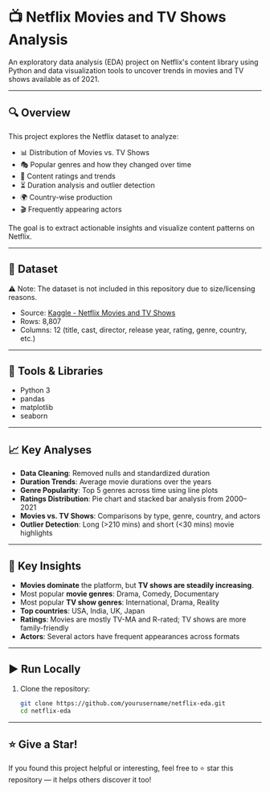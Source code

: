 # 📺 Netflix Movies and TV Shows Analysis

An exploratory data analysis (EDA) project on Netflix's content library using Python and data visualization tools to uncover trends in movies and TV shows available as of 2021.

---

## 🔍 Overview

This project explores the Netflix dataset to analyze:

- 📊 Distribution of Movies vs. TV Shows
- 🎭 Popular genres and how they changed over time
- 🔞 Content ratings and trends
- ⏳ Duration analysis and outlier detection
- 🌍 Country-wise production
- 🎬 Frequently appearing actors

The goal is to extract actionable insights and visualize content patterns on Netflix.

---

## 📁 Dataset
⚠️ Note: The dataset is not included in this repository due to size/licensing reasons.
- Source: [Kaggle - Netflix Movies and TV Shows](https://www.kaggle.com/datasets/shivamb/netflix-shows)
- Rows: 8,807
- Columns: 12 (title, cast, director, release year, rating, genre, country, etc.)

---

## 🧰 Tools & Libraries

- Python 3
- pandas
- matplotlib
- seaborn

---

## 📈 Key Analyses

- **Data Cleaning**: Removed nulls and standardized duration
- **Duration Trends**: Average movie durations over the years
- **Genre Popularity**: Top 5 genres across time using line plots
- **Ratings Distribution**: Pie chart and stacked bar analysis from 2000–2021
- **Movies vs. TV Shows**: Comparisons by type, genre, country, and actors
- **Outlier Detection**: Long (>210 mins) and short (<30 mins) movie highlights

---

## 🧠 Key Insights

- **Movies dominate** the platform, but **TV shows are steadily increasing**.
- Most popular **movie genres**: Drama, Comedy, Documentary  
- Most popular **TV show genres**: International, Drama, Reality
- **Top countries**: USA, India, UK, Japan
- **Ratings**: Movies are mostly TV-MA and R-rated; TV shows are more family-friendly
- **Actors**: Several actors have frequent appearances across formats

---

## ▶️ Run Locally

1. Clone the repository:
   ```bash
   git clone https://github.com/yourusername/netflix-eda.git
   cd netflix-eda

---
## ⭐️ Give a Star!

If you found this project helpful or interesting, feel free to ⭐️ star this repository — it helps others discover it too!


